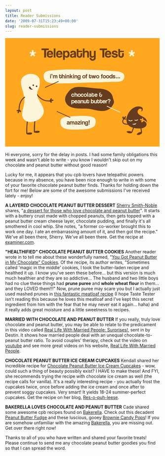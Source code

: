 ```yaml
---
layout: post
title: Reader Submissions
date: '2009-07-31T15:23:49+00:00'
slug: reader-submissions
---
```

<img src='images/uploads/2009/07/telepathy1.gif' alt='Telepathy' />

Hi everyone, sorry for the delay in posts. I had some family obligations this week and wasn't able to write - you know I wouldn't skip out on my chocolate and peanut butter without good reason!

Lucky for me, it appears that you cpb lovers have telepathic powers because in my absence, you have been nice enough to write in with some of your favorite chocolate peanut butter finds. Thanks for holding down the fort for me! Below are some of the awesome submissions I've received lately - enjoy!

<strong>A LAYERED CHOCOLATE PEANUT BUTTER DESSERT</strong>
<a href="http://www.examiner.com/x-15101-Grand-Rapids-Dessert-Examiner">Sherry Smith-Noble</a> shares, "<a href="http://www.examiner.com/x-15101-Grand-Rapids-Dessert-Examiner~y2009m7d28-A-dessert-for-those-who-love-chocolate-and-peanut-butter">a dessert for those who love chocolate and peanut butter</a>". It starts with a buttery crust made with chopped peanuts, then gets topped with a peanut butter cream cheese layer, chocolate pudding, and finally it's all smothered in cool whip. She notes, "a former co-worker brought this to work one day. I ate an embarrassing amount of it, and then got the recipe." We've all been there, Sherry. We've all been there. Get the recipe at <a href="http://www.examiner.com/x-15101-Grand-Rapids-Dessert-Examiner~y2009m7d28-A-dessert-for-those-who-love-chocolate-and-peanut-butter">examiner.com</a>.

<strong>"HEALTHIFIED" CHOCOLATE PEANUT BUTTER COOKIES</strong>
Another reader wrote in to tell me about these wonderfully named, "<a href="http://stephchows.blogspot.com/2009/07/you-got-pb-in-my-chocolate.html">You Got Peanut Butter in My Chocolate" Cookies</a>. Of the recipe, its author writes, "Sometimes called 'magic in the middle' cookies, I took the butter-laden recipe and healthed it up. I know you've seen these before... but this version is much much healthier and they are so addictive... The husband and two little boys had no clue these things had <strong>prune puree</strong> and <strong>whole wheat flour</strong> in them... and they LOVED them!!!" Now, prune puree may scare you but I actually just used mashed prunes in <a href="http://www.epicurious.com/recipes/food/views/Meatloaf-241512">this fantastic meatloaf recipe</a> (I hope Taste Tester isn't reading this because he loves this meatloaf and I've kept this secret ingredient from him with the fear that he may never eat it again... haha) and it really adds great moisture and a little sweetness to recipes. 

<strong>MARRIED WITH CHOCOLATE AND PEANUT BUTTER</strong>
If you really, truly love chocolate and peanut butter, you may be able to relate to the predicament in this video called <a href="http://www.youtube.com/watch?v=9j7J9SH-hiQ">Real Life With Married People: Surprises!</a>, sent in by Destin. It shows how married people deal with an unequal chocolate-to-peanut butter ratio. To avoid couples' therapy, check out the video on <a href="http://www.youtube.com/watch?v=9j7J9SH-hiQ">youtube</a> and see more great videos on his website, <a href="http://reallifewithmarriedpeople.com/">Real Life With Married People</a>.

<strong>CHOCOLATE PEANUT BUTTER ICE CREAM CUPCAKES</strong>
Kendall shared her incredible recipe for <a href="http://www.resopuhleese.blogspot.com/2009/05/couch-peanut-cupcakes-chocolate-peanut.html">Chocolate Peanut Butter Ice Cream Cupcakes</a> - wow, could such a thing of beauty possibly exist? I HAVE to make these! And FYI, she recommends trying the recipe with chocolate ice cream as well (the recipe calls for vanilla). It's a really interesting recipe - you actually frost the cupcakes twice, once before adding the ice cream and once after to prevent soggy cupcakes. Very smart! It yields 18-24 summer-perfect cupcakes. Get the recipe on her blog, <a href="http://www.resopuhleese.blogspot.com/2009/05/couch-peanut-cupcakes-chocolate-peanut.html">Res-o-puh-leese</a>.

<strong>BAKERELLA LOVES CHOCOLATE AND PEANUT BUTTER</strong>
Cade shared some awesome cpb recipes found on <a href="http://bakerella.blogspot.com/">Bakerella</a>. Check out this decadent <a href="http://bakerella.blogspot.com/2007/12/peanut-butter-fudge.html">Peanut Butter Fudge</a> and these luscious, gooey <a href="http://bakerella.blogspot.com/2007/12/brownie-candy-cups.html">Brownie Candy Pops</a>! If you are somehow unfamiliar with the amazing <a href="http://bakerella.blogspot.com/">Bakerella</a>, you are missing out. Get over there right now!

Thanks to all of you who have written and shared your favorite treats! Please continue to send me any chocolate peanut butter goodies you find so that I can spread the word.
